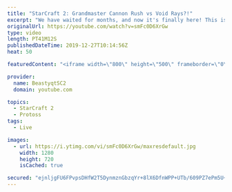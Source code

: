 ```yaml
---
title: "StarCraft 2: Grandmaster Cannon Rush vs Void Rays?!"
excerpt: "We have waited for months, and now it's finally here! This is the VOID RAYS to GRANDMASTER series! With the new balance changes to speedy Void Rays in the latest patch, we can now begin the series right! At this point in the series, we are introducing other units into the composition to make the games"
originalUrl: https://youtube.com/watch?v=smFc0D6XrGw
type: video
length: PT41M12S
publishedDateTime: 2019-12-27T10:14:56Z
heat: 50

featuredContent: "<iframe width=\"800\" height=\"500\" frameborder=\"0\" src=\"https://www.youtube.com/embed/smFc0D6XrGw\" allow=\"accelerometer; autoplay; encrypted-media; gyroscope; picture-in-picture\" allowfullscreen></iframe>"

provider:
  name: BeastyqtSC2
  domain: youtube.com

topics:
  - StarCraft 2
  - Protoss
tags:
  - Live

images:
  - url: https://i.ytimg.com/vi/smFc0D6XrGw/maxresdefault.jpg
    width: 1280
    height: 720
    isCached: true

secured: "ejnljgFU6FPvpsDHfW2T5DynmznGbzqYr+8lX6DfnWPP+UTb/609PZ7ePm5U+obk3sZNh8mtZqdRxDXQPPbqv2lGrbz1tC1lhl3tULVpyUnvv6L5FRXpOCcHr0w9Md/1IMm8/SSlOeffrCuPbYK4f8emTAAJQs4HpMB1r9hfr/Mwx7hQe1hIlCJl9CaQmQ55P+lkRpAwguHu7oMIIIf7EghpzQ9F2TqrzMIo4hSrkFJ2mzxtuYPnoh1+JbfgLNMYRW9jkosiA6+eXXhYU2uYJa+2EeoKqq1Z/8GQ/jinxefCB4SizQkDv60e7wctaQE3MFuIxBkM6zOBVttucaqrHcIzjL4LKWdEwBVxqYjdhAzRjEEHX7bK9w4CpJyC1ijYJyqDUaR1DbgiUeYZ7L+8bpFJ/N1h7yCJ4GcLpXh9VVE=;/fNjG/S1Xaj+QkFYH7UoVA=="
---
```


